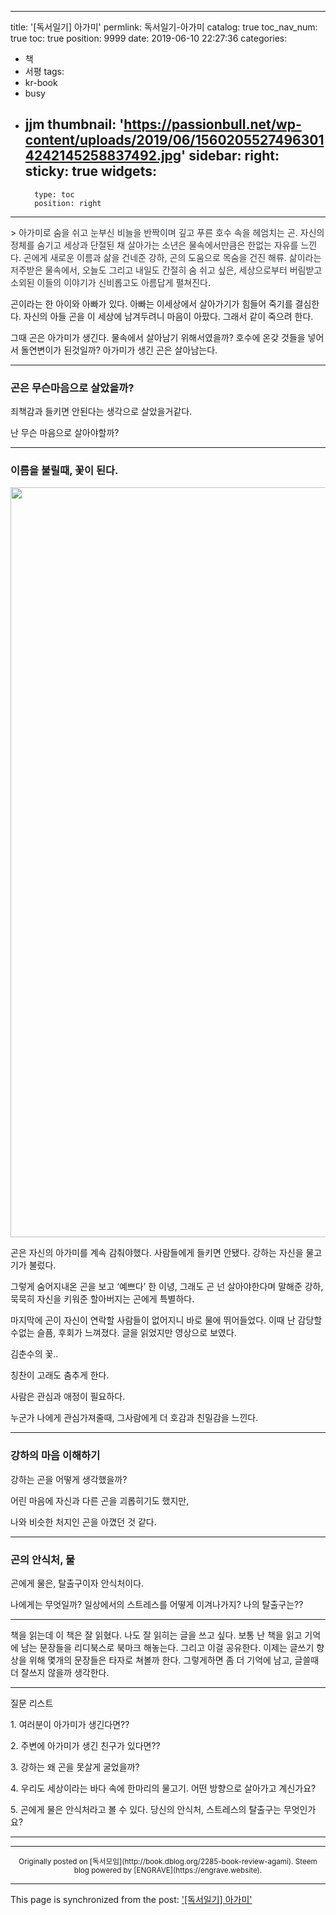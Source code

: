 
---
title: '[독서일기] 아가미'
permlink: 독서일기-아가미
catalog: true
toc_nav_num: true
toc: true
position: 9999
date: 2019-06-10 22:27:36
categories:
- 책
- 서평
tags:
- kr-book
- busy
- jjm
thumbnail: 'https://passionbull.net/wp-content/uploads/2019/06/15602055274963014242145258837492.jpg'
sidebar:
    right:
        sticky: true
widgets:
    -
        type: toc
        position: right
---


<p>> <span style="color: #303538;">아가미로 숨을 쉬고 눈부신 비늘을 반짝이며 깊고 푸른 호수 속을 헤엄치는 곤. 자신의 정체를 숨기고 세상과 단절된 채 살아가는 소년은 물속에서만큼은 한없는 자유를 느낀다. 곤에게 새로운 이름과 삶을 건네준 강하, 곤의 도움으로 목숨을 건진 해류. 삶이라는 저주받은 물속에서, 오늘도 그리고 내일도 간절히 숨 쉬고 싶은, 세상으로부터 버림받고 소외된 이들의 이야기가 신비롭고도 아름답게 펼쳐진다.</span></p>
<p>곤이라는 한 아이와 아빠가 있다. 아빠는 이세상에서 살아가기가 힘들어 죽기를 결심한다. 자신의 아들 곤을 이 세상에 남겨두려니 마음이 아팠다. 그래서 같이 죽으려 한다.</p>
<p>그때 곤은 아가미가 생긴다. 물속에서 살아남기 위해서였을까? 호수에 온갖 것들을 넣어서 돌연변이가 된것일까? 아가미가 생긴 곤은 살아남는다.</p>
<hr />
<h3>곤은 무슨마음으로 살았을까?</h3>
<p>죄책감과 들키면 안된다는 생각으로 살았을거같다.</p>
<p>난 무슨 마음으로 살아야할까?</p>
<hr />
<h3>이름을 불릴때, 꽃이 된다.</h3>
<p><img class="wp-image-2287 alignnone size-full" src="https://passionbull.net/wp-content/uploads/2019/06/15602055274963014242145258837492.jpg" width="1200" height="1200" srcset="![](https://passionbull.net/wp-content/uploads/2019/06/15602055274963014242145258837492.jpg) 1200w, ![](https://passionbull.net/wp-content/uploads/2019/06/15602055274963014242145258837492-150x150.jpg) 150w, ![](https://passionbull.net/wp-content/uploads/2019/06/15602055274963014242145258837492-300x300.jpg) 300w, ![](https://passionbull.net/wp-content/uploads/2019/06/15602055274963014242145258837492-768x768.jpg) 768w, ![](https://passionbull.net/wp-content/uploads/2019/06/15602055274963014242145258837492-1024x1024.jpg) 1024w, ![](https://passionbull.net/wp-content/uploads/2019/06/15602055274963014242145258837492-250x250.jpg) 250w, ![](https://passionbull.net/wp-content/uploads/2019/06/15602055274963014242145258837492-174x174.jpg) 174w" sizes="(max-width: 1200px) 100vw, 1200px" /></p>
<p>곤은 자신의 아가미를 계속 감춰야했다. 사람들에게 들키면 안됐다. 강하는 자신을 물고기가 불렀다.</p>
<p>그렇게 숨어지내온 곤을 보고 ‘예쁘다’ 한 이녕, 그래도 곤 넌 살아야한다며 말해준 강하, 묵묵히 자신을 키워준 할아버지는 곤에게 특별하다.</p>
<p>마지막에 곤이 자신이 연락할 사람들이 없어지니 바로 물에 뛰어들었다. 이때 난 감당할수없는 슬픔, 후회가 느껴졌다. 글을 읽었지만 영상으로 보였다.</p>
<p>김춘수의 꽃..</p>
<p>칭찬이 고래도 춤추게 한다.</p>
<p>사람은 관심과 애정이 필요하다.</p>
<p>누군가 나에게 관심가져줄때, 그사람에게 더 호감과 친밀감을 느낀다.</p>
<hr />
<h3>강하의 마음 이해하기</h3>
<p>강하는 곤을 어떻게 생각했을까?</p>
<p>어린 마음에 자신과 다른 곤을 괴롭히기도 했지만,</p>
<p>나와 비슷한 처지인 곤을 아꼈던 것 같다.</p>
<hr />
<h3>곤의 안식처, 물</h3>
<p>곤에게 물은, 탈출구이자 안식처이다.</p>
<p>나에게는 무엇일까? 일상에서의 스트레스를 어떻게 이겨나가지? 나의 탈출구는??</p>
<hr />
<p>책을 읽는데 이 책은 잘 읽혔다. 나도 잘 읽히는 글을 쓰고 싶다. 보통 난 책을 읽고 기억에 남는 문장들을 리디북스로 북마크 해놓는다. 그리고 이걸 공유한다. 이제는 글쓰기 향상을 위해 몇개의 문장들은 타자로 쳐볼까 한다. 그렇게하면 좀 더 기억에 남고, 글쓸때 더 잘쓰지 않을까 생각한다.</p>
<hr />
<p>질문 리스트</p>
<p>1. 여러분이 아가미가 생긴다면??</p>
<p>2. 주변에 아가미가 생긴 친구가 있다면??</p>
<p>3. 강하는 왜 곤을 못살게 굴었을까?</p>
<p>4. 우리도 세상이라는 바다 속에 한마리의 물고기. 어떤 방향으로 살아가고 계신가요?</p>
<p>5. 곤에게 물은 안식처라고 볼 수 있다. 당신의 안식처, 스트레스의 탈출구는 무엇인가요?</p>
<hr />


***
<center><sup>Originally posted on [독서모임](http://book.dblog.org/2285-book-review-agami). Steem blog powered by [ENGRAVE](https://engrave.website).</sup></center>

- - -

This page is synchronized from the post: ['[독서일기] 아가미'](https://steempeak.com/@jacobyu/2285-book-review-agami)
